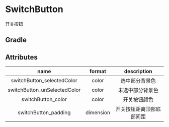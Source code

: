 # SwitchButton

开关按钮

## Gradle

## Attributes

|name|format|description|
|:---:|:---:|:---:|
| switchButton_selectedColor | color | 选中部分背景色
| switchButton_unSelectedColor | color | 未选中部分背景色
| switchButton_color | color | 开关按钮颜色
| switchButton_padding | dimension | 开关按钮距离顶部底部间距